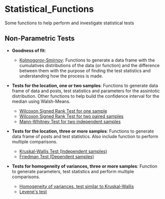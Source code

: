 # Statistical_Functions
Some functions to help perform and investigate statistical tests 

## Non-Parametric Tests
* **Goodness of fit**:
  + [Kolmogorov-Smirnov](https://github.com/vitormarquesr/Statistical_Functions/blob/main/Nonparametric/Kolmogorov%E2%80%93Smirnov.R): Functions to generate a data frame with the cumulatives distributions of the data (or function) and the difference between them with the purpose of finding the test statistics and understanding how the process is made.
* **Tests for the location, one or two samples**: Functions to generate data frame of data and posts, test statistics and parameters for the assintotic distribution. Other functions to help build the confidence interval for the median using Walsh-Means.
  + [Wilcoxon Signed Rank Test for one sample](https://github.com/vitormarquesr/Statistical_Functions/blob/main/Nonparametric/Wilcoxon_Signed_Rank_Test_One_Sample.R)
  + [Wilcoxon Signed Rank Test for two paired samples](https://github.com/vitormarquesr/Statistical_Functions/blob/main/Nonparametric/Wilcox_Signed_Rank_Test_Paired_Samples.R)
  + [Mann-Whitney Test for two independent samples](https://github.com/vitormarquesr/Statistical_Functions/blob/main/Nonparametric/Mann_Whitney.R)

* **Tests for the location, three or more samples**: Functions to generate data frame of posts and test statistics. Also include function to perform multiple comparisons. 
  + [Kruskal-Wallis Test (Independent samples)](https://github.com/vitormarquesr/Statistical_Functions/blob/main/Nonparametric/Kruskal_Wallis.R)
  + [Friedman Test (Dependent samples)](https://github.com/vitormarquesr/Statistical_Functions/blob/main/Nonparametric/Friedman.R)
* **Tests for homogeneity of variances, three or more samples**: Function to generate parameters, test statistics and perform multiple comparisons.
  + [Homogeneity of variances, test similar to Kruskal-Wallis](https://github.com/vitormarquesr/Statistical_Functions/blob/main/Nonparametric/Homogeneity_of_Variances.R)
  + [Levene's test](https://github.com/vitormarquesr/Statistical_Functions/blob/main/Nonparametric/Levene_Test.R)
